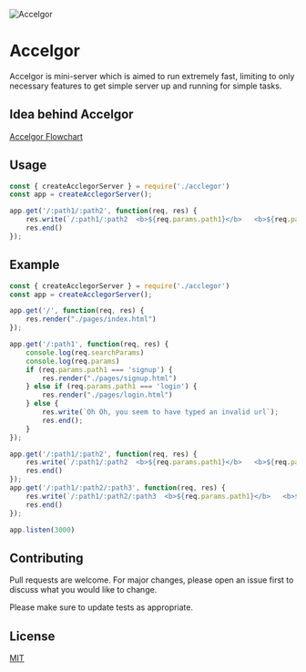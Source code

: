 ![Accelgor](https://i.imgur.com/flgoNKl.png)

# Accelgor

Accelgor is mini-server which is aimed to run extremely fast, limiting to only necessary features to get simple server up and running for simple tasks.

## Idea behind Accelgor
[Accelgor Flowchart](https://whimsical.com/2QzAFYTuUBFevKvs3RJRZQ)


## Usage

```js
const { createAcclegorServer } = require('./acclegor')
const app = createAcclegorServer();

app.get('/:path1/:path2', function(req, res) {
    res.write(`/:path1/:path2  <b>${req.params.path1}</b>   <b>${req.params.path2}</b>`); //end the response
    res.end()
});
```

## Example
```js
const { createAcclegorServer } = require('./acclegor')
const app = createAcclegorServer();

app.get('/', function(req, res) {
    res.render("./pages/index.html")
});

app.get('/:path1', function(req, res) {
    console.log(req.searchParams)
    console.log(req.params)
    if (req.params.path1 === 'signup') {
        res.render("./pages/signup.html")
    } else if (req.params.path1 === 'login') {
        res.render("./pages/login.html")
    } else {
        res.write(`Oh Oh, you seem to have typed an invalid url`);
        res.end();
    }
});

app.get('/:path1/:path2', function(req, res) {
    res.write(`/:path1/:path2  <b>${req.params.path1}</b>   <b>${req.params.path2}</b>`); //end the response
    res.end()
});
app.get('/:path1/:path2/:path3', function(req, res) {
    res.write(`/:path1/:path2/:path3  <b>${req.params.path1}</b>   <b>${req.params.path2}</b> <b>${req.params.path3}</b>`);
    res.end()
});

app.listen(3000)
```

## Contributing
Pull requests are welcome. For major changes, please open an issue first to discuss what you would like to change.

Please make sure to update tests as appropriate.

## License
[MIT](https://choosealicense.com/licenses/mit/)
